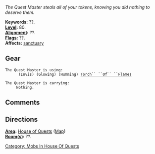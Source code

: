 *The Quest Master steals all of your tokens, knowing you did nothing to
deserve them.*

**Keywords:** ??.  
**[Level](Level.md "wikilink"):** 80.  
**[Alignment](Alignment.md "wikilink"):** ??.  
**[Flags](:Category:_Mob_Types.md "wikilink"):** ??.  
**Affects:** [sanctuary](Sanctuary.md "wikilink")  

## Gear

`The Quest Master is using:`  
` `<used as light>`     (Invis) (Glowing) (Humming) `[`Torch`` ``Of`` ``Flames`](Torch_Of_Flames.md "wikilink")  
  
`The Quest Master is carrying:`  
`     Nothing.`

## Comments

## Directions

**[Area](:Category:_Areas.md "wikilink"):** [House of
Quests](:Category:_House_Of_Quests.md "wikilink")
([Map](House_Of_Quests_Map.md "wikilink"))  
**[Room(s)](:Category:_Rooms.md "wikilink"):** ??.  

[Category: Mobs In House Of
Quests](Category:_Mobs_In_House_Of_Quests "wikilink")
